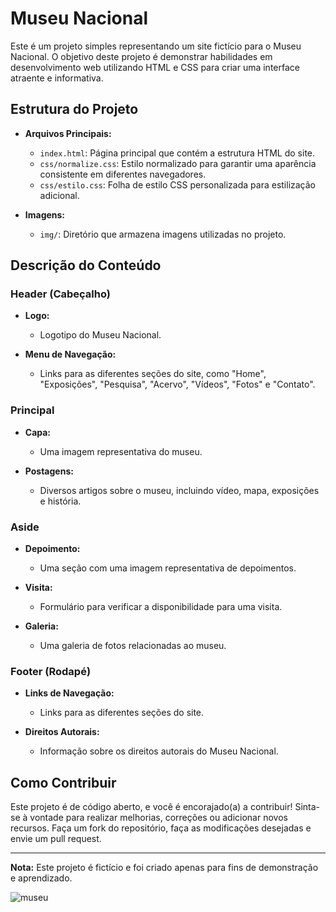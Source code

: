 # Museu Nacional

Este é um projeto simples representando um site fictício para o Museu Nacional. O objetivo deste projeto é demonstrar habilidades em desenvolvimento web utilizando HTML e CSS para criar uma interface atraente e informativa.

## Estrutura do Projeto

- **Arquivos Principais:**
  - `index.html`: Página principal que contém a estrutura HTML do site.
  - `css/normalize.css`: Estilo normalizado para garantir uma aparência consistente em diferentes navegadores.
  - `css/estilo.css`: Folha de estilo CSS personalizada para estilização adicional.

- **Imagens:**
  - `img/`: Diretório que armazena imagens utilizadas no projeto.

## Descrição do Conteúdo

### Header (Cabeçalho)

- **Logo:**
  - Logotipo do Museu Nacional.

- **Menu de Navegação:**
  - Links para as diferentes seções do site, como "Home", "Exposições", "Pesquisa", "Acervo", "Vídeos", "Fotos" e "Contato".

### Principal

- **Capa:**
  - Uma imagem representativa do museu.

- **Postagens:**
  - Diversos artigos sobre o museu, incluindo vídeo, mapa, exposições e história.

### Aside

- **Depoimento:**
  - Uma seção com uma imagem representativa de depoimentos.

- **Visita:**
  - Formulário para verificar a disponibilidade para uma visita.

- **Galeria:**
  - Uma galeria de fotos relacionadas ao museu.

### Footer (Rodapé)

- **Links de Navegação:**
  - Links para as diferentes seções do site.

- **Direitos Autorais:**
  - Informação sobre os direitos autorais do Museu Nacional.

## Como Contribuir

Este projeto é de código aberto, e você é encorajado(a) a contribuir! Sinta-se à vontade para realizar melhorias, correções ou adicionar novos recursos. Faça um fork do repositório, faça as modificações desejadas e envie um pull request.

---

**Nota:** Este projeto é fictício e foi criado apenas para fins de demonstração e aprendizado.

![museu](https://github.com/FIDEL7Z/Museu-Nacional/assets/103468557/f875717f-b465-44c6-92c0-8c29b9bfba8f)
